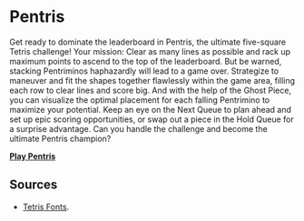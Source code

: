 # Pentris
Get ready to dominate the leaderboard in Pentris, the ultimate five-square Tetris challenge! Your mission: Clear as many lines as possible and rack up maximum points to ascend to the top of the leaderboard. But be warned, stacking Pentriminos haphazardly will lead to a game over. Strategize to maneuver and fit the shapes together flawlessly within the game area, filling each row to clear lines and score big. And with the help of the Ghost Piece, you can visualize the optimal placement for each falling Pentrimino to maximize your potential. Keep an eye on the Next Queue to plan ahead and set up epic scoring opportunities, or swap out a piece in the Hold Queue for a surprise advantage. Can you handle the challenge and become the ultimate Pentris champion?

**[Play Pentris](https://pentris.netlify.app)**

## Sources
- [Tetris Fonts]([https://duckduckgo.com](https://erikdemaine.org/fonts/tetris/)https://erikdemaine.org/fonts/tetris/).
